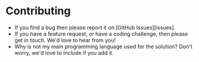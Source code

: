 # Contributing

- If you find a bug then please report it on [GitHub Issues][issues].
- If you have a feature request, or have a coding challenge, then please get in touch. We'd love to hear from you!
- Why is not my main programming language used for the solution? Don't worry, we'd love to include if you add it.

